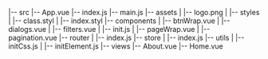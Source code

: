 <!--
 * @Date         : 2021-12-10 15:24:03
 * @LastEditors  : HaoJie
 * @LastEditTime : 2021-12-10 15:24:12
 * @FilePath     : \src\directoryList.md
-->
|-- src
    |-- App.vue
    |-- index.js
    |-- main.js
    |-- assets
    |   |-- logo.png
    |   |-- styles
    |       |-- class.styl
    |       |-- index.styl
    |-- components
    |   |-- btnWrap.vue
    |   |-- dialogs.vue
    |   |-- filters.vue
    |   |-- init.js
    |   |-- pageWrap.vue
    |   |-- pagination.vue
    |-- router
    |   |-- index.js
    |-- store
    |   |-- index.js
    |-- utils
    |   |-- initCss.js
    |   |-- initElement.js
    |-- views
        |-- About.vue
        |-- Home.vue
